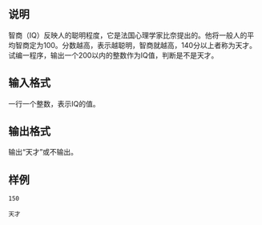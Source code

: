 <h2>说明</h2>

智商（IQ）反映人的聪明程度，它是法国心理学家比奈提出的。他将一般人的平均智商定为$100$。分数越高，表示越聪明，智商就越高，$140$分以上者称为天才。<br />
试编一程序，输出一个$200$以内的整数作为IQ值，判断是不是天才。
<h2>输入格式</h2>

一行一个整数，表示IQ的值。

<h2>输出格式</h2>

输出“天才”或不输出。

<h2>样例</h2>
<pre><code class="language-input1">150</code></pre><pre><code class="language-output1">天才</code></pre>
